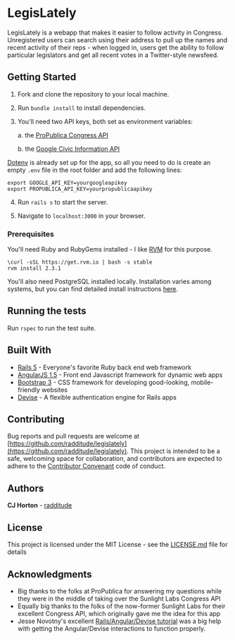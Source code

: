 # LegisLately

LegisLately is a webapp that makes it easier to follow activity in Congress. Unregistered users can search using their address to pull up the names and recent activity of their reps - when logged in, users get the ability to follow particular legislators and get all recent votes in a Twitter-style newsfeed.

## Getting Started

1. Fork and clone the repository to your local machine.
2. Run `bundle install` to install dependencies.
3. You'll need two API keys, both set as environment variables:

   a. the [ProPublica Congress API](https://www.propublica.org/datastore/api/propublica-congress-api)
   
   b. the [Google Civic Information API](https://developers.google.com/civic-information/docs/using_api)
   
[Dotenv](https://github.com/bkeepers/dotenv) is already set up for the app, so all you need to do is create an empty `.env` file in the root folder and add the following lines:
```
export GOOGLE_API_KEY=yourgoogleapikey
export PROPUBLICA_API_KEY=yourpropublicaapikey
```
4. Run `rails s` to start the server.

5. Navigate to `localhost:3000` in your browser.

### Prerequisites

You'll need Ruby and RubyGems installed - I like [RVM](https://rvm.io/rvm/install) for this purpose.

```
\curl -sSL https://get.rvm.io | bash -s stable
rvm install 2.3.1
```

You'll also need PostgreSQL installed locally. Installation varies among systems, but you can find detailed install instructions [here](http://www.postgresguide.com/setup/install.html).

## Running the tests

Run `rspec` to run the test suite. 

## Built With

* [Rails 5](http://rubyonrails.org/) - Everyone's favorite Ruby back end web framework
* [AngularJS 1.5](https://angularjs.org/) - Front end Javascript framework for dynamic web apps
* [Bootstrap 3](http://getbootstrap.com/) - CSS framework for developing good-looking, mobile-friendly websites
* [Devise](https://github.com/plataformatec/devise) - A flexible authentication engine for Rails apps

## Contributing

Bug reports and pull requests are welcome at [https://github.com/radditude/legislately](https://github.com/radditude/legislately). This project is intended to be a safe, welcoming space for collaboration, and contributors are expected to adhere to the [Contributor Convenant](http://contributor-covenant.org/version/1/4/) code of conduct.

## Authors

**CJ Horton** - [radditude](https://github.com/radditude)

## License

This project is licensed under the MIT License - see the [LICENSE.md](LICENSE.md) file for details

## Acknowledgments

* Big thanks to the folks at ProPublica for answering my questions while they were in the middle of taking over the Sunlight Labs Congress API
* Equally big thanks to the folks of the now-former Sunlight Labs for their excellent Congress API, which originally gave me the idea for this app
* Jesse Novotny's excellent [Rails/Angular/Devise tutorial](https://www.sitepoint.com/setting-up-an-angular-spa-on-rails-with-devise-and-bootstrap/) was a big help with getting the Angular/Devise interactions to function properly.
